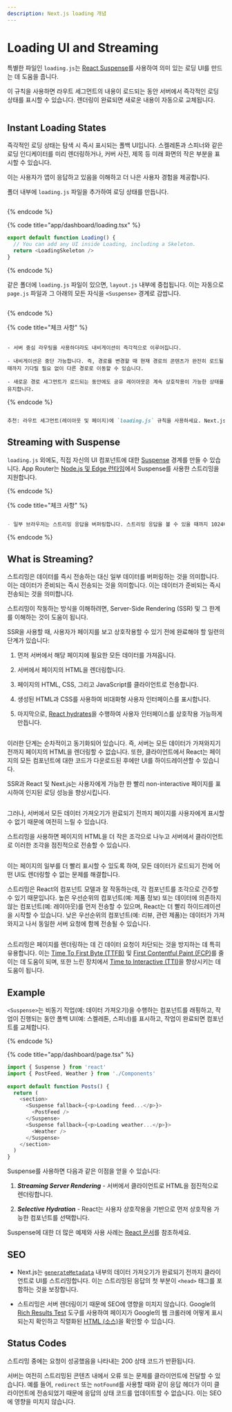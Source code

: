 ```yaml
---
description: Next.js loading 개념
---
```


# Loading UI and Streaming

특별한 파일인 `loading.js`는 [React Suspense](https://react.dev/reference/react/Suspense)를 사용하여 의미 있는 로딩 UI를 만드는 데 도움을 줍니다.

이 규칙을 사용하면 라우트 세그먼트의 내용이 로드되는 동안 서버에서 즉각적인 로딩 상태를 표시할 수 있습니다. 렌더링이 완료되면 새로운 내용이 자동으로 교체됩니다.

<figure><img src="https://nextjs.org/_next/image?url=%2Fdocs%2Fdark%2Floading-ui.png&w=1920&q=75&dpl=dpl_4kWRRdpV5mEWMp9Zhahs8vP5fgBq" alt=""><figcaption></figcaption></figure>

## Instant Loading States

즉각적인 로딩 상태는 탐색 시 즉시 표시되는 폴백 UI입니다. 스켈레톤과 스피너와 같은 로딩 인디케이터를 미리 렌더링하거나, 커버 사진, 제목 등 미래 화면의 작은 부분을 표시할 수 있습니다.

이는 사용자가 앱이 응답하고 있음을 이해하고 더 나은 사용자 경험을 제공합니다.

폴더 내부에 `loading.js` 파일을 추가하여 로딩 상태를 만듭니다.

<figure><img src="https://nextjs.org/_next/image?url=%2Fdocs%2Fdark%2Floading-special-file.png&w=1920&q=75&dpl=dpl_4kWRRdpV5mEWMp9Zhahs8vP5fgBq" alt=""><figcaption></figcaption></figure>

{% endcode %}

{% code title="app/dashboard/loading.tsx" %}

```js
export default function Loading() {
  // You can add any UI inside Loading, including a Skeleton.
  return <LoadingSkeleton />
}
```

{% endcode %}

같은 폴더에 `loading.js` 파일이 있으면, `layout.js` 내부에 중첩됩니다. 이는 자동으로 `page.js` 파일과 그 아래의 모든 자식을 `<Suspense>` 경계로 감쌉니다.

<figure><img src="https://nextjs.org/_next/image?url=%2Fdocs%2Fdark%2Floading-overview.png&w=1920&q=75&dpl=dpl_4kWRRdpV5mEWMp9Zhahs8vP5fgBq" alt=""><figcaption></figcaption></figure>

{% endcode %}

{% code title="체크 사항" %}

```

- 서버 중심 라우팅을 사용하더라도 내비게이션이 즉각적으로 이루어집니다.

- 내비게이션은 중단 가능합니다. 즉, 경로를 변경할 때 현재 경로의 콘텐츠가 완전히 로드될 때까지 기다릴 필요 없이 다른 경로로 이동할 수 있습니다.

- 새로운 경로 세그먼트가 로드되는 동안에도 공유 레이아웃은 계속 상호작용이 가능한 상태를 유지합니다.

```

{% endcode %}

```markdown

추천: 라우트 세그먼트(레이아웃 및 페이지)에 `loading.js` 규칙을 사용하세요. Next.js는 이 기능을 최적화하기 때문입니다.

```

## Streaming with Suspense

`loading.js` 외에도, 직접 자신의 UI 컴포넌트에 대한 [Suspense](https://react.dev/reference/react/Suspense) 경계를 만들 수 있습니다. App Router는 [Node.js 및 Edge 런타임](https://nextjs.org/docs/app/building-your-application/rendering/edge-and-nodejs-runtimes)에서 Suspense를 사용한 스트리밍을 지원합니다.

{% endcode %}

{% code title="체크 사항" %}

```markdown

- 일부 브라우저는 스트리밍 응답을 버퍼링합니다. 스트리밍 응답을 볼 수 있을 때까지 1024바이트를 초과할 때까지 볼 수 없습니다. 이는 일반적으로 “hello world” 애플리케이션에만 영향을 미치지만 실제 애플리케이션에는 영향을 미치지 않습니다.

```

{% endcode %}

## What is Streaming?

스트리밍은 데이터를 즉시 전송하는 대신 일부 데이터를 버퍼링하는 것을 의미합니다. 이는 데이터가 준비되는 즉시 전송되는 것을 의미합니다. 이는 데이터가 준비되는 즉시 전송되는 것을 의미합니다.

스트리밍이 작동하는 방식을 이해하려면, Server-Side Rendering (SSR) 및 그 한계를 이해하는 것이 도움이 됩니다.

SSR을 사용할 때, 사용자가 페이지를 보고 상호작용할 수 있기 전에 완료해야 할 일련의 단계가 있습니다:

1. 먼저 서버에서 해당 페이지에 필요한 모든 데이터를 가져옵니다.

2. 서버에서 페이지의 HTML을 렌더링합니다.

3. 페이지의 HTML, CSS, 그리고 JavaScript를 클라이언트로 전송합니다.

4. 생성된 HTML과 CSS를 사용하여 비대화형 사용자 인터페이스를 표시합니다.

5. 마지막으로, [React hydrates](https://react.dev/reference/react-dom/client/hydrateRoot#hydrating-server-rendered-html)을 수행하여 사용자 인터페이스를 상호작용 가능하게 만듭니다.

<figure><img src="https://nextjs.org/_next/image?url=%2Fdocs%2Fdark%2Fserver-rendering-without-streaming-chart.png&w=3840&q=75&dpl=dpl_4kWRRdpV5mEWMp9Zhahs8vP5fgBq" alt=""><figcaption></figcaption></figure>

이러한 단계는 순차적이고 동기화되어 있습니다. 즉, 서버는 모든 데이터가 가져와지기 전까지 페이지의 HTML을 렌더링할 수 없습니다. 또한, 클라이언트에서 React는 페이지의 모든 컴포넌트에 대한 코드가 다운로드된 후에만 UI를 하이드레이션할 수 있습니다.

SSR과 React 및 Next.js는 사용자에게 가능한 한 빨리 non-interactive 페이지를 표시하여 인지된 로딩 성능을 향상시킵니다.

<figure><img src="https://nextjs.org/_next/image?url=%2Fdocs%2Fdark%2Fserver-rendering-without-streaming.png&w=3840&q=75&dpl=dpl_4kWRRdpV5mEWMp9Zhahs8vP5fgBq" alt=""><figcaption></figcaption></figure>

그러나, 서버에서 모든 데이터 가져오기가 완료되기 전까지 페이지를 사용자에게 표시할 수 없기 때문에 여전히 느릴 수 있습니다.

스트리밍을 사용하면 페이지의 HTML을 더 작은 조각으로 나누고 서버에서 클라이언트로 이러한 조각을 점진적으로 전송할 수 있습니다.

<figure><img src="https://nextjs.org/_next/image?url=%2Fdocs%2Fdark%2Fserver-rendering-with-streaming.png&w=3840&q=75&dpl=dpl_4kWRRdpV5mEWMp9Zhahs8vP5fgBq" alt=""><figcaption></figcaption></figure>

이는 페이지의 일부를 더 빨리 표시할 수 있도록 하여, 모든 데이터가 로드되기 전에 어떤 UI도 렌더링할 수 없는 문제를 해결합니다.

스트리밍은 React의 컴포넌트 모델과 잘 작동하는데, 각 컴포넌트를 조각으로 간주할 수 있기 때문입니다. 높은 우선순위의 컴포넌트(예: 제품 정보) 또는 데이터에 의존하지 않는 컴포넌트(예: 레이아웃)를 먼저 전송할 수 있으며, React는 더 빨리 하이드레이션을 시작할 수 있습니다. 낮은 우선순위의 컴포넌트(예: 리뷰, 관련 제품)는 데이터가 가져와지고 나서 동일한 서버 요청에 함께 전송될 수 있습니다.

<figure><img src="https://nextjs.org/_next/image?url=%2Fdocs%2Fdark%2Fserver-rendering-with-streaming-chart.png&w=3840&q=75&dpl=dpl_4kWRRdpV5mEWMp9Zhahs8vP5fgBq" alt=""><figcaption></figcaption></figure>

스트리밍은 페이지를 렌더링하는 데 긴 데이터 요청이 차단되는 것을 방지하는 데 특히 유용합니다. 이는 [Time To First Byte (TTFB)](https://web.dev/articles/ttfb?hl=ko) 및 [First Contentful Paint (FCP)](https://developer.chrome.com/docs/lighthouse/performance/first-contentful-paint?hl=ko)를 줄이는 데 도움이 되며, 또한 느린 장치에서 [Time to Interactive (TTI)](https://developer.chrome.com/docs/lighthouse/performance/interactive?hl=ko)을 향상시키는 데 도움이 됩니다.

## Example

`<Suspense>`는 비동기 작업(예: 데이터 가져오기)을 수행하는 컴포넌트를 래핑하고, 작업이 진행되는 동안 폴백 UI(예: 스켈레톤, 스피너)를 표시하고, 작업이 완료되면 컴포넌트를 교체합니다.

{% endcode %}

{% code title="app/dashboard/page.tsx" %}

```js
import { Suspense } from 'react'
import { PostFeed, Weather } from './Components'
 
export default function Posts() {
  return (
    <section>
      <Suspense fallback={<p>Loading feed...</p>}>
        <PostFeed />
      </Suspense>
      <Suspense fallback={<p>Loading weather...</p>}>
        <Weather />
      </Suspense>
    </section>
  )
}
```
Suspense를 사용하면 다음과 같은 이점을 얻을 수 있습니다:

1. ***Streaming Server Rendering*** - 서버에서 클라이언트로 HTML을 점진적으로 렌더링합니다.

2. ***Selective Hydration*** - React는 사용자 상호작용을 기반으로 먼저 상호작용 가능한 컴포넌트를 선택합니다.

Suspense에 대한 더 많은 예제와 사용 사례는 [React 문서](https://react.dev/reference/react/Suspense)를 참조하세요.

## SEO

- Next.js는 [`generateMetadata`](https://nextjs.org/docs/app/api-reference/functions/generate-metadata) 내부의 데이터 가져오기가 완료되기 전까지 클라이언트로 UI를 스트리밍합니다. 이는 스트리밍된 응답의 첫 부분이 `<head>` 태그를 포함하는 것을 보장합니다.

- 스트리밍은 서버 렌더링이기 때문에 SEO에 영향을 미치지 않습니다. Google의 [Rich Results Test](https://search.google.com/test/rich-results) 도구를 사용하여 페이지가 Google의 웹 크롤러에 어떻게 표시되는지 확인하고 직렬화된 [HTML (소스)](https://search.google.com/test/rich-results?output=xml&url=https%3A%2F%2Fnextjs.org%2F)을 확인할 수 있습니다.

## Status Codes

스트리밍 중에는 요청이 성공했음을 나타내는 200 상태 코드가 반환됩니다.

서버는 여전히 스트리밍된 콘텐츠 내에서 오류 또는 문제를 클라이언트에 전달할 수 있습니다. 예를 들어, `redirect` 또는 `notFound`를 사용할 때와 같이 응답 헤더가 이미 클라이언트에 전송되었기 때문에 응답의 상태 코드를 업데이트할 수 없습니다. 이는 SEO에 영향을 미치지 않습니다.